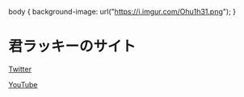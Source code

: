 body {
    background-image: url("https://i.imgur.com/Ohu1h31.png");
   }
<h1>君ラッキーのサイト</h1>
<a href="https://twitter.com/kimirraki/">Twitter</a>
<p><a href="https://www.youtube.com/@takioko/">YouTube</a></p>

